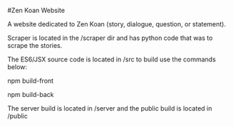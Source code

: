 #Zen Koan Website
<p>A website dedicated to Zen Koan (story, dialogue, question, or statement).</p>
<p>Scraper is located in the /scraper dir and has python code that was to scrape the stories.</p>
<p>The ES6/JSX source code is located in /src to build use the commands below:</p>
<p>npm build-front<p>
<p>npm build-back</p>
<p>The server build is located in /server and the public build is located in /public</p>
